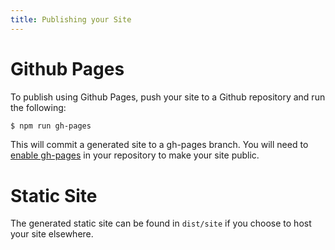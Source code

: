 ```yaml
---
title: Publishing your Site
---
```


# Github Pages
To publish using Github Pages, push your site to a Github repository and run the following:
```sh
$ npm run gh-pages
```
This will commit a generated site to a gh-pages branch. You will need to 
[enable gh-pages](https://help.github.com/articles/configuring-a-publishing-source-for-github-pages/) 
in your repository to make your site public.

# Static Site
The generated static site can be found in `dist/site` if you choose to host your site elsewhere.